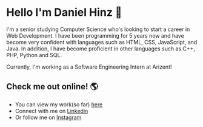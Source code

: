 # Hello I'm Daniel Hinz 👋

I'm a senior studying Computer Science who's looking to start a career in Web Development. I have been programming for 5 years now and have become very confident with languages such as HTML, CSS, JavaScript, and Java. In addition, I have become proficient in other languages such as C++, PHP, Python and SQL. 

Currently, I'm working as a Software Engineering Intern at Arizent! 

## Check me out online! 🌎
- You can view my work(so far) <a href="http://www.hinzdaniel.com">here</a>
- Connect with me on <a href="https://linkedin.com/in/danielhinz/">Linkedin</a>
- Or follow me on <a href="https://www.instagram.com/d_hinz22/">Instagram</a> 


